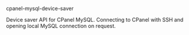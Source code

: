 
cpanel-mysql-device-saver

Device saver API for CPanel MySQL. Connecting to CPanel with SSH and opening local MySQL connection on request.
